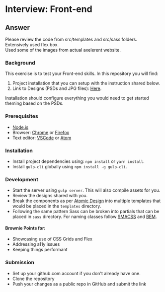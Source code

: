 # Interview: Front-end

## Answer  
Please review the code from src/templates and src/sass folders.  
Extensively used flex box.  
Used some of the images from actual axelerent website.


### Background

This exercise is to test your Front-end skills. In this repository you will find:

1.  Project installation that you can setup with the instruction
    shared below.
2.  Link to Designs (PSDs and JPG files): [Here](https://drive.google.com/drive/folders/1fCEq4JLqH5taSY21VS5vm3AjkOhOlVeH?usp=sharing).

Installation should configure everything you would need to get started theming based on the PSDs.

### Prerequisites

- [Node.js](https://nodejs.org/en/)
- Browser: [Chrome](https://www.google.com/chrome/) or [Firefox](https://www.mozilla.org/en-US/firefox/new/)
- Text editor: [VSCode](https://code.visualstudio.com/) or [Atom](https://atom.io/)

### Installation

- Install project dependencies using: `npm install` or `yarn install`.
- Install `gulp-cli` globally using `npm install -g gulp-cli`.

### Development

- Start the server using `gulp server`. This will also compile assets for you.
- Review the designs shared with you.
- Break the components as per [Atomic Design](http://bradfrost.com/blog/post/atomic-web-design/)
  into multiple templates that would be placed in the `templates` directory.
- Following the same pattern Sass can be broken into partials that can be placed in `sass` directory. For naming classes follow [SMACSS](https://smacss.com/) and [BEM](http://getbem.com/).

#### Brownie Points for:

- Showcasing use of CSS Grids and Flex
- Addressing a11y issues
- Keeping things performant

### Submission
* Set up your github.com account if you don't already have one.
* Clone the repository
* Push your changes as a public repo in GitHub and submit the link


